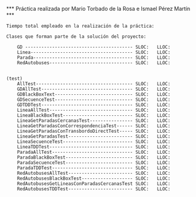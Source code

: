 *** Práctica realizada por Mario Torbado de la Rosa e Ismael Pérez Martín ***
	
	Tiempo total empleado en la realización de la práctica: 
	
	Clases que forman parte de la solución del proyecto:

		GD ---------------------------------------- SLOC:   LLOC:
		Linea-------------------------------------- SLOC:   LLOC: 
		Parada------------------------------------- SLOC:   LLOC:
		RedAutobuses------------------------------- SLOC:   LLOC:
		

	(test)
		AllTest------------------------------------ SLOC:   LLOC: 
		GDAllTest---------------------------------- SLOC:   LLOC: 
		GDBlackBoxText----------------------------- SLOC:   LLOC: 
		GDSecuenceTest----------------------------- SLOC:   LLOC: 
		GDTDDTest---------------------------------- SLOC:   LLOC: 
		LineaAllTest------------------------------- SLOC:   LLOC: 
		LineaBlackBoxTest-------------------------- SLOC:   LLOC: 	
		LineaGetParadasCercanasTest---------------- SLOC:   LLOC: 	
		LineaGetParadasConCorrespondenciaTest------ SLOC:   LLOC: 
		LineaGetParadasConTransbordoDirectTest----- SLOC:   LLOC: 
		LineaGetParadasTest------------------------ SLOC:   LLOC: 
		LineaSecuenceTest-------------------------- SLOC:   LLOC: 
		LineaTDDTest------------------------------- SLOC:   LLOC: 
		ParadaAllTest------------------------------ SLOC:   LLOC: 
		ParadaBlackBoxTest------------------------- SLOC:   LLOC: 
		ParadaSecuenceTest------------------------- SLOC:   LLOC:
		ParadaTDDTest------------------------------ SLOC:   LLOC: 
		RedAutobusesAllTest------------------------ SLOC:   LLOC: 
		RedAutobusesBlackBoxTest------------------- SLOC:   LLOC: 
		RedAutobusesGetLineasConParadasCercanasTest SLOC:   LLOC: 
		RedAutobusesTDDTest------------------------ SLOC:   LLOC: 

